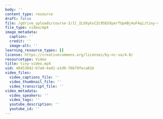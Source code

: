 ```yaml
---
body: ''
content_type: resource
draft: false
file: /gdrive_uploads/course-3/1l_ILUXyksCZc95EUVperTUp4Bj4uF4qi/tiny-video.mp4
file_type: video/mp4
image_metadata:
  caption: ''
  credit: ''
  image-alt: ''
learning_resource_types: []
license: https://creativecommons.org/licenses/by-nc-sa/4.0/
resourcetype: Video
title: tiny-video.mp4
uid: 40453042-b7a0-4ad1-a1d9-76b79feca81b
video_files:
  video_captions_file: ''
  video_thumbnail_file: ''
  video_transcript_file: ''
video_metadata:
  video_speakers: ''
  video_tags: ''
  youtube_description: ''
  youtube_id: ''
---
```

